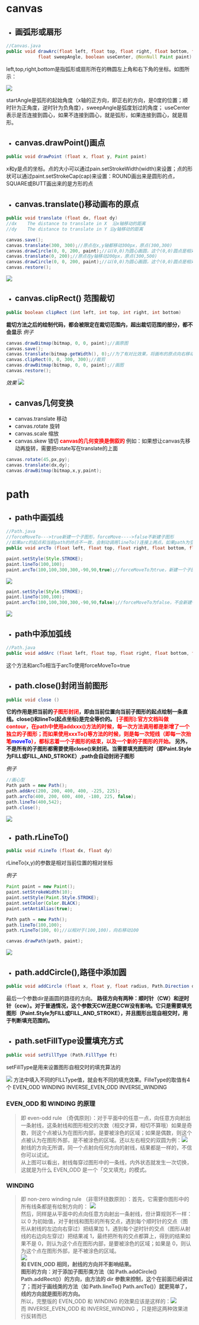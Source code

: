 # canvas
* ## 画弧形或扇形
```java
//Canvas.java
public void drawArc(float left, float top, float right, float bottom, float startAngle,
            float sweepAngle, boolean useCenter, @NonNull Paint paint)
```
left,top,right,bottom是指弧形或扇形所在的椭圆左上角和右下角的坐标。如图所示：

![](./11.png)

startAngle是弧形的起始角度（x轴的正方向，即正右的方向，是0度的位置；顺时针为正角度，逆时针为负角度），sweepAngle是弧度划过的角度；
useCenter表示是否连接到圆心，如果不连接到圆心，就是弧形，如果连接到圆心，就是扇形。

* ## canvas.drawPoint()画点
```java
public void drawPoint (float x, float y, Paint paint)
```
x和y是点的坐标。点的大小可以通过pain.setStrokeWidth(width)来设置；点的形状可以通过paint.setStrokeCap(cap)来设置：ROUND画出来是圆形的点，SQUARE或BUTT画出来的是方形的点

* ## canvas.translate()移动画布的原点
```java
public void translate (float dx, float dy)
//dx 	The distance to translate in X  沿x轴移动的距离
//dy 	The distance to translate in Y 沿y轴移动的距离
```
```java
canvas.save();
canvas.translate(300, 300);//原点在x,y轴都移动300px，原点(300,300)
canvas.drawCircle(0, 0, 200, paint);//以(0,0)为圆心画圆，这个(0,0)圆点是相对与原点(300,300)的
canvas.translate(0, 200);//原点在y轴移动200px，原点(300,500)
canvas.drawCircle(0, 0, 200, paint);//以(0,0)为圆心画圆，这个(0,0)圆点是相对与原点(300,500)的
canvas.restore();
```
![](./12.png)

* ## canvas.clipRect() 范围裁切
```java
public boolean clipRect (int left, int top, int right, int bottom)
```
**裁切方法之后的绘制代码，都会被限定在裁切范围内，超出裁切范围的部分，都不会显示**
*例子*
```java
canvas.drawBitmap(bitmap, 0, 0, paint);//画原图
canvas.save();
canvas.translate(bitmap.getWidth(), 0);//为了有对比效果，将画布的原点向右移动bitmap.getWidth()像素
canvas.clipRect(0, 0, 300, 300);//裁剪
canvas.drawBitmap(bitmap, 0, 0, paint);//画图
canvas.restore();
```
*效果*
![](./13.png)

* ## canvas几何变换
* canvas.translate 移动
* canvas.rotate 旋转
* canvas.scale 缩放
* canvas.skew 错切
**<font color='red'>canvas的几何变换是倒叙的</font>**
例如：如果想让canvas先移动再旋转，需要把rotate写在translate的上面
```java
canvas.rotate(45,px,py);
canvas.translate(dx,dy);
canvas.drawBitmap(bitmap,x,y,paint);
```

# path
* ## path中画弧线
```java
//Path.java
//forceMoveTo--->true新建一个子图形，forceMove---->false不新建子图形
//如果arc的起点和当前path的终点不一致，会制动调用lineTo()连接上两点。如果path为空，会调用moveTo()移动到arc的起点。
public void arcTo (float left, float top, float right, float bottom, float startAngle, float sweepAngle, boolean forceMoveTo)
```
```java
paint.setStyle(Style.STROKE);
paint.lineTo(100,100);
paint.arcTo(100,100,300,300,-90,90,true);//forceMoveTo为true，新建一个子图形，path为空，所以是调用moveTo()，不会自动连接之前的终点和arc的起点
```
![](./2.png)
```java
paint.setStyle(Style.STROKE);
paint.lineTo(100,100);
paint.arcTo(100,100,300,300,-90,90,false);//forceMoveTo为false，不会新建子图形，而是在原来的图形上画，因为调用lineTo()连接两点
```
![](./3.png)

* ## path中添加弧线
```java
//Path.java
public void addArc (float left, float top, float right, float bottom, float startAngle, float sweepAngle)
```
这个方法和arcTo相当于arcTo使用forceMoveTo=true

* ## path.close()封闭当前图形
```java
public void close ()
```
**它的作用是把当前的<font color='red'>子图形封闭</font>，即由当前位置向当前子图形的起点绘制一条直线。close()和lineTo(起点坐标)是完全等价的。
<font color='red'>[子图形]:官方文档叫做contour，在path中使用addxxx()方法的时候，每一次方法调用都是新增了一个独立的子图形；而如果使用xxxTo()等方法的时候，则是每一次短线（即每一次抬笔<font color='blue'>moveTo</font>），都标志着一个子图形的结束，以及一个新的子图形的开始。</font>
另外，不是所有的子图形都需要使用close()来封闭。当需要填充图形时（即Paint.Style为FILL或FILL_AND_STROKE）,path会自动封闭子图形**

*例子*
```java
//画心型
Path path = new Path();
path.addArc(200, 200, 400, 400, -225, 225);
path.arcTo(400, 200, 600, 400, -180, 225, false);
path.lineTo(400,542);
path.close();
```
![](./4.png)

* ## path.rLineTo()
```java
public void rLineTo (float dx, float dy)
```
rLineTo(x,y)的参数是相对当前位置的相对坐标

*例子*
```java
Paint paint = new Paint();
paint.setStrokeWidth(10);
paint.setStyle(Paint.Style.STROKE);
paint.setColor(Color.BLACK);
paint.setAntiAlias(true);

Path path = new Path();
path.lineTo(100,100);
path.rLineTo(100, 0);//以相对于(100,100)，向右移动100

canvas.drawPath(path, paint);
```
![](./5.png)

* ## path.addCircle(),路径中添加圆
```java
public void addCircle (float x, float y, float radius, Path.Direction dir)
```
最后一个参数dir是画圆的路径的方向。
**路径方向有两种：顺时针（CW）和逆时针（ccw）。对于普通情况，这个参数天CW还是CCW没有影响。它只是需要填充图形（Paint.Style为FILL或FILL_AND_STROKE），并且图形出现自相交时，用于判断填充范围的。**

* ## path.setFillType设置填充方式
```java
public void setFillType (Path.FillType ft)
```
setFillType是用来设置图形自相交时的填充算法的

![](./6.png)
方法中填入不同的FILLType值，就会有不同的填充效果。FilleType的取值有4个
EVEN_ODD 
WINDING 
INVERSE_EVEN_ODD
INVERSE_WINDING

### EVEN_ODD 和 WINDING 的原理
>即 even-odd rule （奇偶原则）：对于平面中的任意一点，向任意方向射出一条射线，这条射线和图形相交的次数（相交才算，相切不算哦）如果是奇数，则这个点被认为在图形内部，是要被涂色的区域；如果是偶数，则这个点被认为在图形外部，是不被涂色的区域。还以左右相交的双圆为例：![](./7.png)<br>
射线的方向无所谓，同一个点射向任何方向的射线，结果都是一样的，不信你可以试试。<br>
从上图可以看出，射线每穿过图形中的一条线，内外状态就发生一次切换，这就是为什么 EVEN_ODD 是一个「交叉填充」的模式。
### WINDING
>即 non-zero winding rule （非零环绕数原则）：首先，它需要你图形中的所有线条都是有绘制方向的：
![](./8.png)<br>然后，同样是从平面中的点向任意方向射出一条射线，但计算规则不一样：以 0 为初始值，对于射线和图形的所有交点，遇到每个顺时针的交点（图形从射线的左边向右穿过）把结果加 1，遇到每个逆时针的交点（图形从射线的右边向左穿过）把结果减 1，最终把所有的交点都算上，得到的结果如果不是 0，则认为这个点在图形内部，是要被涂色的区域；如果是 0，则认为这个点在图形外部，是不被涂色的区域。<br>
![](./9.png)<br>
**和 EVEN_ODD 相同，射线的方向并不影响结果。<br>**
**图形的方向：对于添加子图形类方法（如 Path.addCircle() Path.addRect()）的方向，由方法的 dir 参数来控制，这个在前面已经讲过了；而对于画线类的方法（如 Path.lineTo() Path.arcTo()）就更简单了，线的方向就是图形的方向。**<br>
所以，完整版的 EVEN_ODD 和 WINDING 的效果应该是这样的：![](./10.png)<br>
而 INVERSE_EVEN_ODD 和 INVERSE_WINDING ，只是把这两种效果进行反转而已